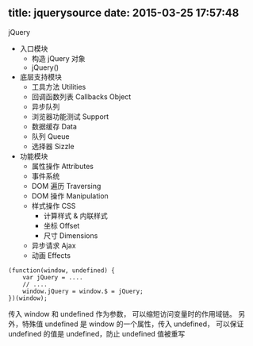 title: jquerysource
date: 2015-03-25 17:57:48
---

jQuery
- 入口模块
    - 构造 jQuery 对象
    - jQuery()
- 底层支持模块
    - 工具方法 Utilities
    - 回调函数列表 Callbacks Object
    - 异步队列
    - 浏览器功能测试 Support
    - 数据缓存 Data
    - 队列 Queue
    - 选择器 Sizzle
- 功能模块
    - 属性操作 Attributes
    - 事件系统
    - DOM 遍历 Traversing
    - DOM 操作 Manipulation
    - 样式操作 CSS
        - 计算样式 & 内联样式
        - 坐标 Offset
        - 尺寸 Dimensions
    - 异步请求 Ajax
    - 动画 Effects
    
    
````
(function(window, undefined) {
    var jQuery = ....
    // ....
    window.jQuery = window.$ = jQuery;
})(window);
````
传入 window 和 undefined 作为参数， 可以缩短访问变量时的作用域链。
另外，特殊值 undefined 是 window 的一个属性，传入 undefined， 可以保证 undefined 的值是 undefined，防止 undefined 值被重写